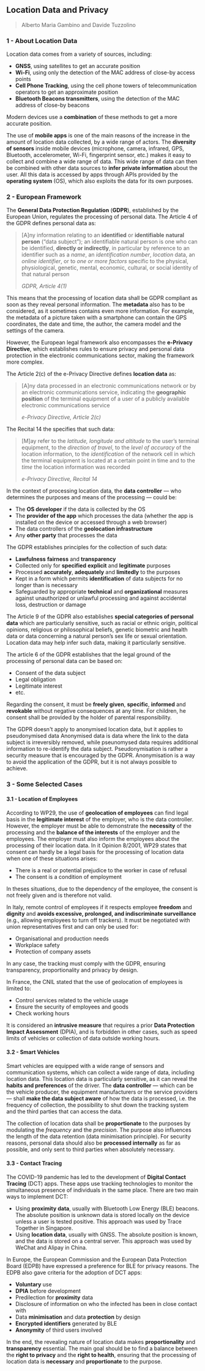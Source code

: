 ## Location Data and Privacy

> Alberto Maria Gambino and Davide Tuzzolino

### 1 - About Location Data

Location data comes from a variety of sources, including:

* **GNSS**, using satellites to get an accurate position
* **Wi-Fi**, using only the detection of the MAC address of close-by access points
* **Cell Phone Tracking**, using the cell phone towers of telecommunication operators to get an approximate position
* **Bluetooth Beacons transmitters**, using the detection of the MAC address of close-by beacons

Modern devices use a **combination** of these methods to get a more accurate position.

The use of **mobile apps** is one of the main reasons of the increase in the amount of location data collected, by a wide range of actors. The **diversity of sensors** inside mobile devices (microphone, camera, infrared, GPS, Bluetooth, accelerometer, Wi-Fi, fingerprint sensor, etc.) makes it easy to collect and combine a wide range of data. This wide range of data can then be combined with other data sources to **infer private information** about the user. All this data is accessed by apps through APIs provided by the **operating system** (OS), which also exploits the data for its own purposes.

### 2 - European Framework

The **General Data Protection Regulation** (**GDPR**), established by the European Union, regulates the processing of personal data. The Article 4 of the GDPR defines personal data as:

> \[A\]ny information relating to an **identified** or **identifiable** **natural person** (“data subject”); an identifiable natural person is one who can be identified, **directly or indirectly**, in particular by reference to an identifier such as a *name*, an *identification number*, *location* data, an *online identifier*, or to *one or more factors* specific to the physical, physiological, genetic, mental, economic, cultural, or social identity of that natural person
>
> *GDPR, Article 4(1)*

This means that the processing of location data shall be GDPR compliant as soon as they reveal personal information. The **metadata** also has to be considered, as it sometimes contains even more information. For example, the metadata of a picture taken with a smartphone can contain the GPS coordinates, the date and time, the author, the camera model and the settings of the camera.

However, the European legal framework also encompasses the **e-Privacy Directive**, which establishes rules to ensure privacy and personal data protection in the electronic communications sector, making the framework more complex.

The Article 2(c) of the e-Privacy Directive defines **location data** as:

> \[A\]ny data processed in an electronic communications network or by an electronic communications service, indicating the **geographic position** of the terminal equipment of a user of a publicly available electronic communications service
>
> *e-Privacy Directive, Article 2(c)*

The Recital 14 the specifies that such data:

> \[M\]ay refer to the *latitude, longitude and altitude* to the user’s terminal equipment, to the *direction of travel*, to the *level of accuracy* of the location information, to the *identification* of the network cell in which the terminal equipment is located at a certain point in time and to the *time* the location information was recorded
>
> *e-Privacy Directive, Recital 14*

In the context of processing location data, the **data controller** — who determines the purposes and means of the processing — could be:

* The **OS developer** if the data is collected by the OS
* The **provider of the app** which processes the data (whether the app is installed on the device or accessed through a web browser)
* The data controllers of the **geolocation infrastructure**
* Any **other party** that processes the data

The GDPR establishes principles for the collection of such data:

* **Lawfulness** **fairness** and **transparency**
* Collected only for **specified** **explicit** and **legitimate** purposes
* Processed **accurately**, **adequately** and **limitedly** to the purposes
* Kept in a form which permits **identification** of data subjects for no longer than is necessary
* Safeguarded by appropriate **technical** and **organizational** measures against unauthorized or unlawful processing and against accidental loss, destruction or damage

The Article 9 of the GDPR also establishes **special categories of personal data** which are particularly sensitive, such as racial or ethnic origin, political opinions, religious or philosophical beliefs, genetic biometric and health data or data concerning a natural person’s sex life or sexual orientation. Location data may help infer such data, making it particularly sensitive.

The article 6 of the GDPR establishes that the legal ground of the processing of personal data can be based on:

* Consent of the data subject
* Legal obligation
* Legitimate interest
* etc.

Regarding the consent, it must be **freely given**, **specific**, **informed** and **revokable** without negative consequences at any time. For children, he consent shall be provided by the holder of parental responsibility.

The GDPR doesn't apply to anonymised location data, but it applies to pseudonymised data Anonymised data is data where the link to the data subject is irreversibly removed, while pseunomysed data requires additional information to re-identify the data subject. Pseudonymisation is rather a security measure that is encouraged by the GDPR. Anonymisation is a way to avoid the application of the GDPR, but it is not always possible to achieve.

### 3 - Some Selected Cases

#### 3.1 - Location of Employees

According to WP29, the use of **geolocation of employees** can find legal basis in the **legitimate interest** of the employer, who is the data controller. However, the employer must be able to demonstrate the **necessity** of the processing and the **balance of the interests** of the employer and the employees. The employer must also inform the employees about the processing of their location data. In it Opinion 8/2001, WP29 states that consent can hardly be a legal basis for the processing of location data when one of these situations arises:

* There is a real or potential prejudice to the worker in case of refusal
* The consent is a condition of employment

In theses situations, due to the dependency of the employee, the consent is not freely given and is therefore not valid.

In Italy, remote control of employees if it respects employee **freedom** and **dignity** and **avoids excessive, prolonged, and indiscriminate surveillance** (e.g., allowing employees to turn off trackers). It must be negotiated with union representatives first and can only be used for:

* Organisational and production needs
* Workplace safety
* Protection of company assets

In any case, the tracking must comply with the GDPR, ensuring transparency, proportionality and privacy by design.

In France, the CNIL stated that the use of geolocation of employees is limited to:

* Control services related to the vehicle usage
* Ensure the security of employees and goods
* Check working hours

It is considered an **intrusive measure** that requires a prior **Data Protection Impact Assessment** (DPIA), and is forbidden in other cases, such as speed limits of vehicles or collection of data outside working hours.

#### 3.2 - Smart Vehicles

Smart vehicles are equipped with a wide range of sensors and communication systems, which can collect a wide range of data, including location data. This location data is particularly sensitive, as it can reveal the **habits and preferences** of the driver. The **data controller** — which can be the vehicle producer, the equipment manufacturers or the service providers — shall **make the data subject aware** of how the data is processed, i.e. the frequency of collection, the possibility to shut down the tracking system and the third parties that can access the data.

The collection of location data shall be **proportionate** to the purposes by modulating the *frequency* and the *precision*. The purpose also influences the length of the data retention (data minimisation principle). For security reasons, personal data should also be **processed internally** as far as possible, and only sent to third parties when absolutely necessary.

#### 3.3 - Contact Tracing

The COVID-19 pandemic has led to the development of **Digital Contact Tracing** (DCT) apps. These apps use tracking technologies to monitor the simultaneous presence of individuals in the same place. There are two main ways to implement DCT:

* Using **proximity data**, usually with Bluetooth Low Energy (BLE) beacons. The absolute position is unknown data is stored locally on the device unless a user is tested positive. This approach was used by Trace Together in Singapore.
* Using **location data**, usually with GNSS. The absolute position is known, and the data is stored on a central server. This approach was used by WeChat and Alipay in China.

In Europe, the European Commission and the European Data Protection Board (EDPB) have expressed a preference for BLE for privacy reasons. The EDPB also gave criteria for the adoption of DCT apps:

* **Voluntary** use
* **DPIA** before development
* Predilection for **proximity** data
* Disclosure of information on who the infected has been in close contact with
* Data **minimisation** and data **protection** by design
* **Encrypted identifiers** generated by BLE
* **Anonymity** of third users involved

In the end, the revealing nature of location data makes **proportionality** and **transparency** essential. The main goal should be to find a balance between the **right to privacy** and the **right to health**, ensuring that the processing of location data is **necessary** and **proportionate** to the purpose.
